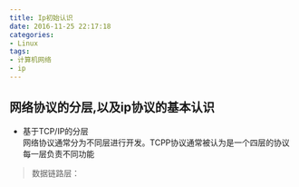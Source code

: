 ```yaml
---
title: Ip初始认识
date: 2016-11-25 22:17:18
categories: 
- Linux
tags:
- 计算机网络
- ip
---
```

网络协议的分层,以及ip协议的基本认识
---
- 基于TCP/IP的分层  
 网络协议通常分为不同层进行开发。TCPP协议通常被认为是一个四层的协议每一层负责不同功能 
> 数据链路层：
